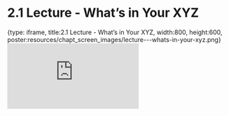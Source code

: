 # 2.1 Lecture - What’s in Your XYZ
 
{type: iframe, title:2.1 Lecture - What’s in Your XYZ, width:800, height:600, poster:resources/chapt_screen_images/lecture---whats-in-your-xyz.png}
![](http://science.c-moor.org/CURE-MicrobialMysteries/lecture---whats-in-your-xyz.html)
 

 
